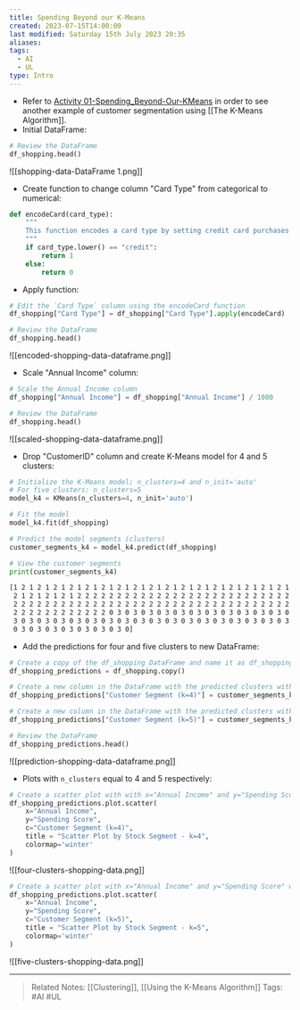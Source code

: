 ```yaml
---
title: Spending Beyond our K-Means
created: 2023-07-15T14:00:00
last modified: Saturday 15th July 2023 20:35
aliases: 
tags:
  - AI
  - UL
type: Intro
---
```

- Refer to [Activity 01-Spending_Beyond-Our-KMeans](file:///C:/Users/JORMIL/Work/AI_MicroBootCamp/mbc-ai/02-Unsupervised-Learning/activities/01-Spending_Beyond_Our_KMeans) in order to see another example of customer segmentation using [[The K-Means Algorithm]].
- Initial DataFrame:
```python
# Review the DataFrame
df_shopping.head()
```
![[shopping-data-DataFrame 1.png]]
- Create function to change column "Card Type" from categorical to numerical:
```python
def encodeCard(card_type):
    """
    This function encodes a card type by setting credit card purchases to 1 and debit cards to 0.
    """
    if card_type.lower() == "credit":
        return 1
    else:
        return 0
```
- Apply function:
```python
# Edit the `Card Type` column using the encodeCard function
df_shopping["Card Type"] = df_shopping["Card Type"].apply(encodeCard)

# Review the DataFrame
df_shopping.head()
```
![[encoded-shopping-data-dataframe.png]]
- Scale "Annual Income" column:
```python
# Scale the Annual Income column
df_shopping["Annual Income"] = df_shopping["Annual Income"] / 1000

# Review the DataFrame
df_shopping.head()
```
![[scaled-shopping-data-dataframe.png]]
- Drop "CustomerID" column and create K-Means model for 4 and 5 clusters:
```python
# Initialize the K-Means model; n_clusters=4 and n_init='auto'
# For five clusters: n_clusters=5
model_k4 = KMeans(n_clusters=4, n_init='auto')

# Fit the model
model_k4.fit(df_shopping)

# Predict the model segments (clusters)
customer_segments_k4 = model_k4.predict(df_shopping)

# View the customer segments
print(customer_segments_k4)
```
```txt
[1 2 1 2 1 2 1 2 1 2 1 2 1 2 1 2 1 2 1 2 1 2 1 2 1 2 1 2 1 2 1 2 1 2 1 2 1
 2 1 2 1 2 1 2 1 2 2 2 2 2 2 2 2 2 2 2 2 2 2 2 2 2 2 2 2 2 2 2 2 2 2 2 2 2
 2 2 2 2 2 2 2 2 2 2 2 2 2 2 2 2 2 2 2 2 2 2 2 2 2 2 2 2 2 2 2 2 2 2 2 2 2
 2 2 2 2 2 2 2 2 2 2 2 2 0 3 0 3 0 3 0 3 0 3 0 3 0 3 0 3 0 3 0 3 0 3 0 3 0
 3 0 3 0 3 0 3 0 3 0 3 0 3 0 3 0 3 0 3 0 3 0 3 0 3 0 3 0 3 0 3 0 3 0 3 0 3
 0 3 0 3 0 3 0 3 0 3 0 3 0 3 0]
```
- Add the predictions for four and five clusters to new DataFrame:
```python
# Create a copy of the df_shopping DataFrame and name it as df_shopping_predictions
df_shopping_predictions = df_shopping.copy()

# Create a new column in the DataFrame with the predicted clusters with k=4
df_shopping_predictions["Customer Segment (k=4)"] = customer_segments_k4

# Create a new column in the DataFrame with the predicted clusters with k=5
df_shopping_predictions["Customer Segment (k=5)"] = customer_segments_k5

# Review the DataFrame
df_shopping_predictions.head()
```
![[prediction-shopping-data-dataframe.png]]
- Plots with `n_clusters` equal to 4 and 5 respectively:
```python
# Create a scatter plot with with x="Annual Income" and y="Spending Score" with k=4 segments
df_shopping_predictions.plot.scatter(
    x="Annual Income",
    y="Spending Score",
    c="Customer Segment (k=4)",
    title = "Scatter Plot by Stock Segment - k=4",
    colormap='winter'
)
```
![[four-clusters-shopping-data.png]]
```python
# Create a scatter plot with x="Annual Income" and y="Spending Score" with k=5 segments
df_shopping_predictions.plot.scatter(
    x="Annual Income",
    y="Spending Score",
    c="Customer Segment (k=5)",
    title = "Scatter Plot by Stock Segment - k=5",
    colormap='winter'
)
```
![[five-clusters-shopping-data.png]]

---
>Related Notes: [[Clustering]], [[Using the K-Means Algorithm]]
>Tags: #AI  #UL
